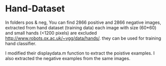 # Hand-Dataset

In folders pos & neg, You can find 2866 positive and 2866 negative images, extracted from hand dataset (training data) each image with size (60*60) and small hands (<1200 pixels) are excluded  http://www.robots.ox.ac.uk/~vgg/data/hands/. they can be used for training hand classifier.

I modified their displaydata.m function to extract the poistive examples. I also extracted the negative examples from the same images.
